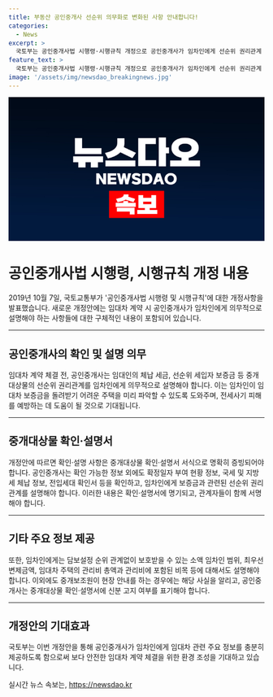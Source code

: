 ```yaml
---
title: 부동산 공인중개사 선순위 의무화로 변화된 사항 안내합니다!
categories:
  - News
excerpt: >
  국토부는 공인중개사법 시행령·시행규칙 개정으로 공인중개사가 임차인에게 선순위 권리관계 등을 의무적으로 설명해야 한다고 밝혔다. 중개대상물 확인·설명서로 확인·증빙하고, 보증금과 관련된 선순위 권리관계 설명이 필요하며, 재산관련 정보뿐 아니라 확정일자, 세납 정보, 전입세대 확인서 등을 확인해야 한다. 임차인에게는 보호법령에 따른 설명뿐 아니라 중개보조원 신분 고지 여부도 명시해야 한다. 이로써 안전한 임대차 계약을 위한 환경 조성을 기대하고 있다. (단어 수: 79, 문자 수: 518)
feature_text: >
  국토부는 공인중개사법 시행령·시행규칙 개정으로 공인중개사가 임차인에게 선순위 권리관계 등을 의무적으로 설명해야 한다고 밝혔다. 중개대상물 확인·설명서로 확인·증빙하고, 보증금과 관련된 선순위 권리관계 설명이 필요하며, 재산관련 정보뿐 아니라 확정일자, 세납 정보, 전입세대 확인서 등을 확인해야 한다. 임차인에게는 보호법령에 따른 설명뿐 아니라 중개보조원 신분 고지 여부도 명시해야 한다. 이로써 안전한 임대차 계약을 위한 환경 조성을 기대하고 있다. (단어 수: 79, 문자 수: 518)
image: '/assets/img/newsdao_breakingnews.jpg'
---
```


<p><img src="/assets/img/newsdao_breakingnews.jpg" alt="pcversion 속보" /></p>

<h1>공인중개사법 시행령, 시행규칙 개정 내용</h1>

<p data-ke-size="size16">2019년 10월 7일, 국토교통부가 '공인중개사법 시행령 및 시행규칙'에 대한 개정사항을 발표했습니다. 새로운 개정안에는 임대차 계약 시 공인중개사가 임차인에게 의무적으로 설명해야 하는 사항들에 대한 구체적인 내용이 포함되어 있습니다.</p>

<hr>

<h2 data-ke-size="size26">공인중개사의 확인 및 설명 의무</h2>

<p data-ke-size="size16">임대차 계약 체결 전, 공인중개사는 임대인의 체납 세금, 선순위 세입자 보증금 등 중개대상물의 선순위 권리관계를 임차인에게 의무적으로 설명해야 합니다. 이는 임차인이 임대차 보증금을 돌려받기 어려운 주택을 미리 파악할 수 있도록 도와주며, 전세사기 피해를 예방하는 데 도움이 될 것으로 기대됩니다.</p>

<hr>

<h2 data-ke-size="size26">중개대상물 확인·설명서</h2>

<p data-ke-size="size16">개정안에 따르면 확인·설명 사항은 중개대상물 확인·설명서 서식으로 명확히 증빙되어야 합니다. 공인중개사는 확인 가능한 정보 외에도 확정일자 부여 현황 정보, 국세 및 지방세 체납 정보, 전입세대 확인서 등을 확인하고, 임차인에게 보증금과 관련된 선순위 권리관계를 설명해야 합니다. 이러한 내용은 확인·설명서에 명기되고, 관계자들이 함께 서명해야 합니다.</p>

<hr>

<h2 data-ke-size="size26">기타 주요 정보 제공</h2>

<p data-ke-size="size16">또한, 임차인에게는 담보설정 순위 관계없이 보호받을 수 있는 소액 임차인 범위, 최우선 변제금액, 임대차 주택의 관리비 총액과 관리비에 포함된 비목 등에 대해서도 설명해야 합니다. 이외에도 중개보조원이 현장 안내를 하는 경우에는 해당 사실을 알리고, 공인중개사는 중개대상물 확인·설명서에 신분 고지 여부를 표기해야 합니다.</p>

<hr>

<h2 data-ke-size="size26">개정안의 기대효과</h2>

<p data-ke-size="size16">국토부는 이번 개정안을 통해 공인중개사가 임차인에게 임대차 관련 주요 정보를 충분히 제공하도록 함으로써 보다 안전한 임대차 계약 체결을 위한 환경 조성을 기대하고 있습니다.</p>
실시간 뉴스 속보는, <a href="https://newsdao.kr" rel="dofollow">https://newsdao.kr</a>



